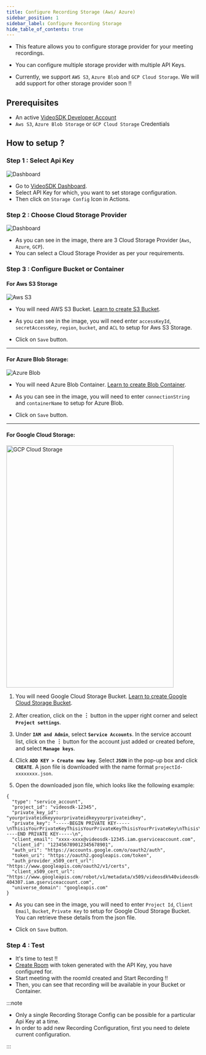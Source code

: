 ```yaml
---
title: Configure Recording Storage (Aws/ Azure)
sidebar_position: 1
sidebar_label: Configure Recording Storage
hide_table_of_contents: true
---
```


- This feature allows you to configure storage provider for your meeting recordings.

- You can configure multiple storage provider with multiple API Keys.

- Currently, we support `AWS S3`, `Azure Blob` and `GCP Cloud Storage`. We will add support for other storage provider soon !!

## Prerequisites

- An active [VideoSDK Developer Account](https://app.videosdk.live)
- `Aws S3`, `Azure Blob Storage` or `GCP Cloud Storage` Credentials

## How to setup ?

### Step 1 : Select Api Key

![Dashboard](/img/tutorial/dashboard/api-key-dashboard.png)

- Go to [VideoSDK Dashboard](https://app.videosdk.live/api-keys).
- Select API Key for which, you want to set storage configuration.
- Then click on `Storage Config` Icon in Actions.

### Step 2 : Choose Cloud Storage Provider

![Dashboard](/img/tutorial/dashboard/storage-config.png)

- As you can see in the image, there are 3 Cloud Storage Provider (`Aws`, `Azure`, `GCP`).
- You can select a Cloud Storage Provider as per your requirements.

### Step 3 : Configure Bucket or Container

<h4> For Aws S3 Storage </h4>

![Aws S3](/img/tutorial/dashboard/s3.png)

- You will need AWS S3 Bucket. [Learn to create S3 Bucket](https://docs.aws.amazon.com/AmazonS3/latest/userguide/creating-bucket.html).

- As you can see in the image, you will need enter `accessKeyId`, `secretAccessKey`, `region`, `bucket`, and `ACL` to setup for Aws S3 Storage.

- Click on `Save` button.

<hr />

<h4> For Azure Blob Storage: </h4>

![Azure Blob](/img/tutorial/dashboard/blob.png)

- You will need Azure Blob Container. [Learn to create Blob Container](https://docs.microsoft.com/en-us/azure/storage/blobs/storage-quickstart-blobs-portal#create-a-container).

- As you can see in the image, you will need to enter `connectionString` and `containerName` to setup for Azure Blob.

- Click on `Save` button.

<hr />

<h4> For Google Cloud Storage: </h4>

<img src="/img/tutorial/dashboard/gcp.png" alt="GCP Cloud Storage" width="436" height="632"/>

1. You will need Google Cloud Storage Bucket. [Learn to create Google Cloud Storage Bucket](https://cloud.google.com/storage/docs/creating-buckets).

2. After creation, click on the <b> &#xFE19; </b>button in the upper right corner and select **`Project settings`**.

3. Under **`IAM and Admin`**, select **`Service Accounts`**. In the service account list, click on the <b> &#xFE19; </b> button for the account just added or created before, and select **`Manage keys`**.

4. Click **`ADD KEY > Create new key`**. Select **`JSON`** in the pop-up box and click **`CREATE`**. A json file is downloaded with the name format `projectId-xxxxxxxx.json`.

5. Open the downloaded json file, which looks like the following example:

```
{
  "type": "service_account",
  "project_id": "videosdk-12345",
  "private_key_id": "yourprivateidkeyyourprivateidkeyyourprivateidkey",
  "private_key": "-----BEGIN PRIVATE KEY-----\nThisisYourPrivateKeyThisisYourPrivateKeyThisisYourPrivateKey\nThisisYourPrivateKey\nThisisYourPrivateKey\nThisisYourPrivateKey\n-----END PRIVATE KEY-----\n",
  "client_email": "xxxx-xxxx@videosdk-12345.iam.gserviceaccount.com",
  "client_id": "123456789012345678901",
  "auth_uri": "https://accounts.google.com/o/oauth2/auth",
  "token_uri": "https://oauth2.googleapis.com/token",
  "auth_provider_x509_cert_url": "https://www.googleapis.com/oauth2/v1/certs",
  "client_x509_cert_url": "https://www.googleapis.com/robot/v1/metadata/x509/videosdk%40videosdk-404307.iam.gserviceaccount.com",
  "universe_domain": "googleapis.com"
}
```

- As you can see in the image, you will need to enter `Project Id`, `Client Email`, `Bucket`, `Private Key` to setup for Google Cloud Storage Bucket. You can retrieve these details from the json file.

- Click on `Save` button.

### Step 4 : Test

- It's time to test !!
- [Create Room](https://docs.videosdk.live/api-reference/realtime-communication/create-room) with token generated with the API Key, you have configured for.
- Start meeting with the roomId created and Start Recording !!
- Then, you can see that recording will be available in your Bucket or Container.

:::note

- Only a single Recording Storage Config can be possible for a particular Api Key at a time.
- In order to add new Recording Configuration, first you need to delete current configuration.

:::
